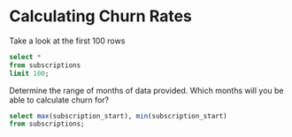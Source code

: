 # Calculating Churn Rates

Take a look at the first 100 rows

``` sql
select *
from subscriptions 
limit 100;
```

Determine the range of months of data provided. Which months will you be able to calculate churn for?

``` sql
select max(subscription_start), min(subscription_start)
from subscriptions;  
```

